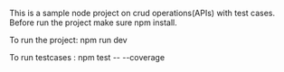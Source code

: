 This is a sample node project on crud operations(APIs) with test cases.
Before run the project make sure npm install.

To run the project: npm run dev

To run testcases : npm test -- --coverage

